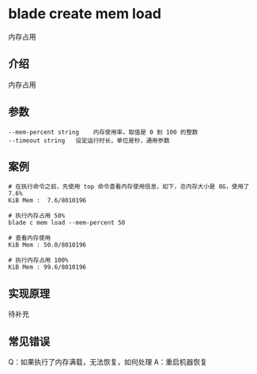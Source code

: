 # blade create mem load
内存占用

## 介绍
内存占用


## 参数
```text
--mem-percent string    内存使用率，取值是 0 到 100 的整数
--timeout string   设定运行时长，单位是秒，通用参数
```

## 案例
```text
# 在执行命令之前，先使用 top 命令查看内存使用信息，如下，总内存大小是 8G，使用了 7.6%
KiB Mem :  7.6/8010196  

# 执行内存占用 50%
blade c mem load --mem-percent 50

# 查看内存使用
KiB Mem : 50.0/8010196 

# 执行内存占用 100%
KiB Mem : 99.6/8010196
```

## 实现原理
待补充

## 常见错误
Q：如果执行了内存满载，无法恢复，如何处理
A：重启机器恢复